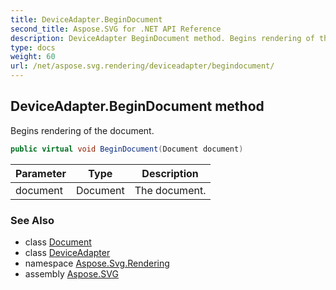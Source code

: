 ```yaml
---
title: DeviceAdapter.BeginDocument
second_title: Aspose.SVG for .NET API Reference
description: DeviceAdapter BeginDocument method. Begins rendering of the document
type: docs
weight: 60
url: /net/aspose.svg.rendering/deviceadapter/begindocument/
---
```

## DeviceAdapter.BeginDocument method

Begins rendering of the document.

```csharp
public virtual void BeginDocument(Document document)
```

| Parameter | Type | Description |
| --- | --- | --- |
| document | Document | The document. |

### See Also

* class [Document](../../../aspose.svg.dom/document/)
* class [DeviceAdapter](../)
* namespace [Aspose.Svg.Rendering](../../../aspose.svg.rendering/)
* assembly [Aspose.SVG](../../../)
